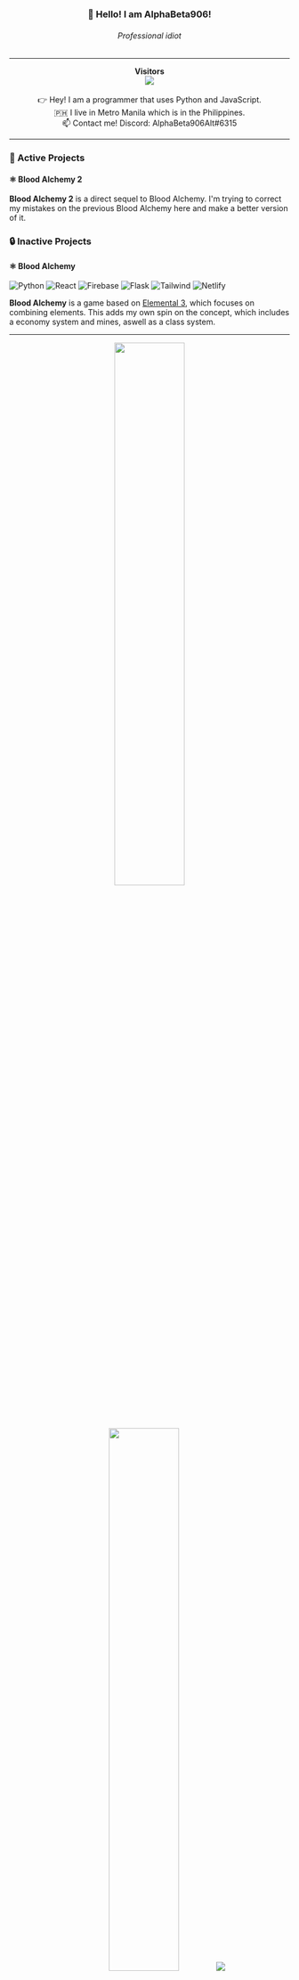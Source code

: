 
<h3 align="center">👋 Hello! I am AlphaBeta906!</h3>
<h6 align="center">Professional idiot</h6>

---
<p align="center">
  <b>Visitors</b><br/>
  <img src="https://profile-counter.glitch.me/AlphaBeta906/count.svg" /><br/><br/>
  👉 Hey! I am a programmer that uses Python and JavaScript.<br/>
  🇵🇭 I live in Metro Manila which is in the Philippines.<br/>
  📫 Contact me! Discord: AlphaBeta906Alt#6315
</p>

---
### 🌱 Active Projects

#### ⚛️ Blood Alchemy 2
**Blood Alchemy 2** is a direct sequel to Blood Alchemy. I'm trying to correct my mistakes on the previous Blood Alchemy here and make a better version of it.

### 🔒 Inactive Projects

#### ⚛️ Blood Alchemy
![Python](https://img.shields.io/badge/Python-14354C?style=for-the-badge&logo=python&logoColor=white)
![React](https://img.shields.io/badge/React-20232A?style=for-the-badge&logo=react&logoColor=61DAFB)
![Firebase](https://img.shields.io/badge/firebase-222?style=for-the-badge&logo=firebase&logoColor=FFCA28)
![Flask](https://img.shields.io/badge/Flask-000000?style=for-the-badge&logo=flask&logoColor=white)
![Tailwind](https://img.shields.io/badge/Tailwind_CSS-38B2AC?style=for-the-badge&logo=tailwind-css&logoColor=white)
![Netlify](https://img.shields.io/badge/netlify-%23000000.svg?style=for-the-badge&logo=netlify&logoColor=#00C7B7)

**Blood Alchemy** is a game based on [Elemental 3](https://www.youtube.com/watch?v=rQWwfYSUckY), which focuses on combining elements. This adds my own spin on the concept, which includes a economy system and mines, aswell as a class system.

---
<p align="center">
  <img height="50%" width="auto" src ="https://github-readme-stats.vercel.app/api?username=AlphaBeta906&show_icons=true&count_private=true&theme=darcula&hide_border=true&hide=issues,contribs&bg_color=00000000">
  <img height="50%" width="auto" src ="https://github-readme-stats.vercel.app/api/top-langs/?username=AlphaBeta906&layout=compact&hide_border=true&theme=darcula&bg_color=00000000&langs_count=6&hide=jupyter%20notebook,tex,css,php">
  <img src ="https://github-readme-streak-stats.herokuapp.com?user=AlphaBeta906&theme=darcula&hide_border=true&background=FFFFFF00">
</p>
